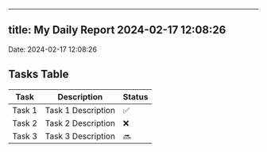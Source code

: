 
---
title: My Daily Report 2024-02-17 12:08:26
---

Date: 2024-02-17 12:08:26

## Tasks Table

| Task | Description | Status |
|------|-------------|--------|
| Task 1 | Task 1 Description | ✅ |
| Task 2 | Task 2 Description | ❌ |
| Task 3 | Task 3 Description | 🔜 |
